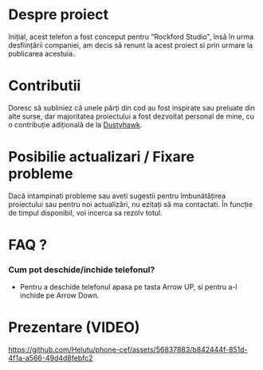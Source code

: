 # Despre proiect

Inițial, acest telefon a fost conceput pentru "Rockford Studio", însă în urma desființării companiei, am decis să renunt la acest proiect si prin urmare la publicarea acestuia.

# Contributii

Doresc să subliniez că unele părți din cod au fost inspirate sau preluate din alte surse, dar majoritatea proiectului a fost dezvoltat personal de mine, cu o contribuție adițională de la <a href="https://github.com/lmehigh">Dustyhawk</a>.

# Posibilie actualizari / Fixare probleme

Dacă intampinati probleme sau aveti sugestii pentru îmbunătățirea proiectului sau pentru noi actualizări, nu ezitați să ma contactati. În funcție de timpul disponibil, voi incerca sa rezolv totul.

# FAQ ?

  ### Cum pot deschide/inchide telefonul?
  - Pentru a deschide telefonul apasa pe tasta Arrow UP, si pentru a-l inchide pe Arrow Down.

# Prezentare (VIDEO)

https://github.com/Helutu/phone-cef/assets/56837883/b842444f-851d-4f1a-a566-49d4d8febfc2

